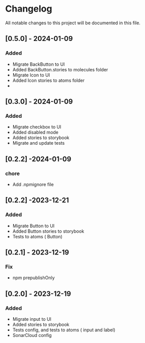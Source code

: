 # Changelog

All notable changes to this project will be documented in this file.

## [0.5.0] - 2024-01-09

### Added
- Migrate BackButton to UI
- Added BackButton.stories to molecules folder
- Migrate Icon to UI
- Added Icon stories to atoms folder
- 

## [0.3.0] - 2024-01-09

### Added

- Migrate checkbox to UI
- Added disabled mode
- Added stories to storybook
- Migrate and update tests

## [0.2.2] -2024-01-09

### chore

- Add .npmignore file


## [0.2.2] -2023-12-21

### Added

- Migrate Button to UI
- Added Button stories to storybook
- Tests to atoms ( Button)

## [0.2.1] - 2023-12-19

### Fix

- npm prepublishOnly

## [0.2.0] - 2023-12-19

### Added

- Migrate input to UI
- Added stories to storybook
- Tests config, and tests to atoms ( input and label)
- SonarCloud config

